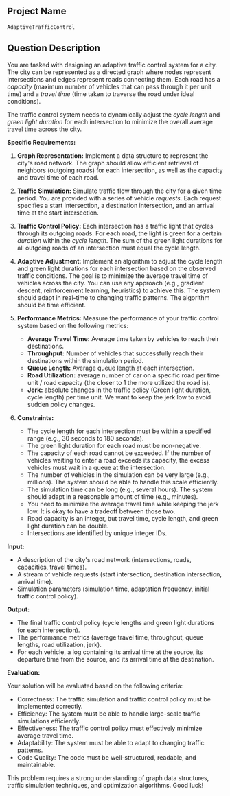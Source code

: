 ## Project Name

```
AdaptiveTrafficControl
```

## Question Description

You are tasked with designing an adaptive traffic control system for a city. The city can be represented as a directed graph where nodes represent intersections and edges represent roads connecting them. Each road has a *capacity* (maximum number of vehicles that can pass through it per unit time) and a *travel time* (time taken to traverse the road under ideal conditions).

The traffic control system needs to dynamically adjust the *cycle length* and *green light duration* for each intersection to minimize the overall average travel time across the city.

**Specific Requirements:**

1.  **Graph Representation:** Implement a data structure to represent the city's road network. The graph should allow efficient retrieval of neighbors (outgoing roads) for each intersection, as well as the capacity and travel time of each road.

2.  **Traffic Simulation:** Simulate traffic flow through the city for a given time period. You are provided with a series of vehicle *requests*. Each request specifies a start intersection, a destination intersection, and an arrival time at the start intersection.

3.  **Traffic Control Policy:** Each intersection has a traffic light that cycles through its outgoing roads. For each road, the light is green for a certain *duration* within the *cycle length*. The sum of the green light durations for all outgoing roads of an intersection must equal the cycle length.

4.  **Adaptive Adjustment:** Implement an algorithm to adjust the cycle length and green light durations for each intersection based on the observed traffic conditions. The goal is to minimize the average travel time of vehicles across the city. You can use any approach (e.g., gradient descent, reinforcement learning, heuristics) to achieve this. The system should adapt in real-time to changing traffic patterns. The algorithm should be time efficient.

5.  **Performance Metrics:** Measure the performance of your traffic control system based on the following metrics:
    *   **Average Travel Time:** Average time taken by vehicles to reach their destinations.
    *   **Throughput:** Number of vehicles that successfully reach their destinations within the simulation period.
    *   **Queue Length:** Average queue length at each intersection.
    *   **Road Utilization:** average number of car on a specific road per time unit / road capacity (the closer to 1 the more utilized the road is).
    *   **Jerk:** absolute changes in the traffic policy (Green light duration, cycle length) per time unit. We want to keep the jerk low to avoid sudden policy changes.

6.  **Constraints:**
    *   The cycle length for each intersection must be within a specified range (e.g., 30 seconds to 180 seconds).
    *   The green light duration for each road must be non-negative.
    *   The capacity of each road cannot be exceeded. If the number of vehicles waiting to enter a road exceeds its capacity, the excess vehicles must wait in a queue at the intersection.
    *   The number of vehicles in the simulation can be very large (e.g., millions). The system should be able to handle this scale efficiently.
    *   The simulation time can be long (e.g., several hours). The system should adapt in a reasonable amount of time (e.g., minutes).
    *   You need to minimize the average travel time while keeping the jerk low. It is okay to have a tradeoff between those two.
    *   Road capacity is an integer, but travel time, cycle length, and green light duration can be double.
    *   Intersections are identified by unique integer IDs.

**Input:**

*   A description of the city's road network (intersections, roads, capacities, travel times).
*   A stream of vehicle requests (start intersection, destination intersection, arrival time).
*   Simulation parameters (simulation time, adaptation frequency, initial traffic control policy).

**Output:**

*   The final traffic control policy (cycle lengths and green light durations for each intersection).
*   The performance metrics (average travel time, throughput, queue lengths, road utilization, jerk).
*   For each vehicle, a log containing its arrival time at the source, its departure time from the source, and its arrival time at the destination.

**Evaluation:**

Your solution will be evaluated based on the following criteria:

*   Correctness: The traffic simulation and traffic control policy must be implemented correctly.
*   Efficiency: The system must be able to handle large-scale traffic simulations efficiently.
*   Effectiveness: The traffic control policy must effectively minimize average travel time.
*   Adaptability: The system must be able to adapt to changing traffic patterns.
*   Code Quality: The code must be well-structured, readable, and maintainable.

This problem requires a strong understanding of graph data structures, traffic simulation techniques, and optimization algorithms. Good luck!
